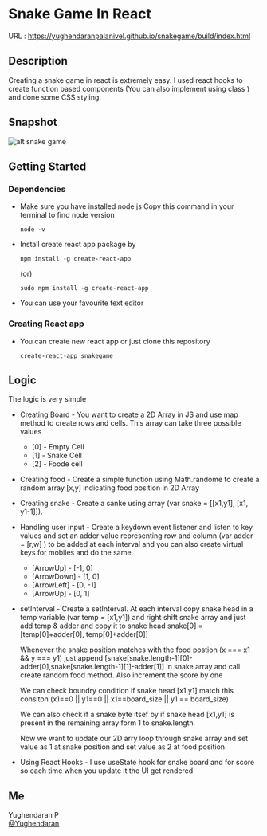 # Snake Game In React 

URL : https://yughendaranpalanivel.github.io/snakegame/build/index.html

## Description

Creating a snake game in react is extremely easy. I used react hooks to create function based components (You can also implement using class ) and done some CSS styling. 

## Snapshot

![alt snake game](https://i.ibb.co/L8wR9km/Capture33.png)

## Getting Started

### Dependencies

* Make sure you have installed node js 
    Copy this command in your terminal to find node version
    ```
    node -v
    ```
* Install create react app package by 
    ```
    npm install -g create-react-app
    ```
    (or)
    ```
    sudo npm install -g create-react-app
    ```
* You can use your favourite text editor

### Creating React app 

* You can create new react app or just clone this repository 
    ```
    create-react-app snakegame
    ```

## Logic

The logic is very simple 
* Creating Board - You want to create a 2D Array in JS and use map method to create rows and cells. This array can take three possible values

    * [0] - Empty Cell
    * [1] - Snake Cell
    * [2] - Foode cell

* Creating food - Create a simple function using Math.randome to create a random array [x,y] indicating food position in 2D Array

* Creating snake - Create a sanke using array (var snake = [[x1,y1], [x1, y1-1]]). 

* Handling user input  - Create a keydown event listener and listen to key values and set an adder value representing row and column (var adder = [r,w] ) to be added at each interval and you can also create virtual keys for mobiles and do the same.

    * [ArrowUp] - [-1, 0] 
    * [ArrowDown] - [1, 0] 
    * [ArrowLeft] - [0, -1] 
    * [ArrowUp] - [0, 1]  

* setInterval - Create a setInterval. At each interval copy snake head in a temp variable (var temp = [x1,y1]) and right shift snake array and just add temp & adder and copy it to snake head
    snake[0] = [temp[0]+adder[0], temp[0]+adder[0]]

    Whenever the snake  position matches with the food postion (x === x1 && y === y1) just append [snake[snake.length-1][0]-adder[0],snake[snake.length-1][1]-adder[1]] in snake    array and call create random food method. Also increment the score by one

    We can check boundry condition if snake head [x1,y1] match this consiton (x1==0 || y1==0 || x1==board_size || y1 == board_size)

    We can also check if a snake byte itsef by if snake head [x1,y1] is present in the remaining array form 1 to snake.length 

    Now we want to update our 2D arry loop through snake array and set value as 1 at snake position and set value as 2 at food position.

* Using React Hooks - I use useState hook for snake board and for score so each time when you update it the UI get rendered        

## Me

Yughendaran P  
[@Yughendaran](https://www.linkedin.com/in/yughendaran-palanivel-68a5a2211)
